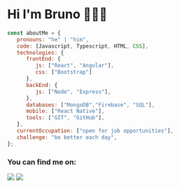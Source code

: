 # Hi I'm Bruno 👋👨‍💻
``` js
const aboutMe = {
   pronouns: "he" | "him",
   code: [Javascript, Typescript, HTML, CSS],
   technologies: {
      frontEnd: {
         js: ["React", "Angular"],
         css: ["Bootstrap"]
      },
      backEnd: {
         js: ["Node", "Express"],
      },
      databases: ["MongoDB","Firebase", "SQL"],
      mobile: ["React Native"],
      tools: ["GIT", "GitHub"],
   },
   currentOccupation: ["open for job opportunities"],
   challenge: "be better each day",
};

 ```

### You can find me on: 
[<img src="https://img.shields.io/badge/linkedin-%230077B5.svg?&style=for-the-badge&logo=linkedin&logoColor=white">](https://www.linkedin.com/in/bruno-perez-381789212/)
[<img src="https://img.shields.io/badge/instagram-%23E4405F.svg?&style=for-the-badge&logo=instagram&logoColor=white">](https://www.instagram.com/perezbrunog/)

